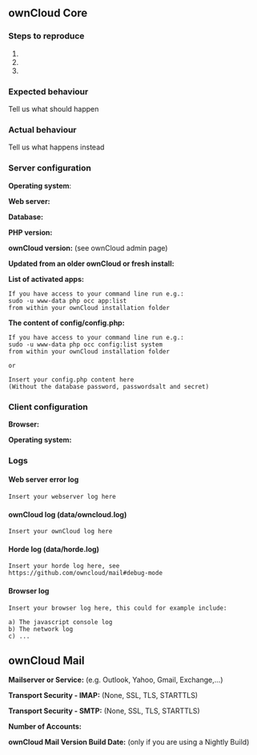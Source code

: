 ## ownCloud Core

### Steps to reproduce
1.
2.
3.

### Expected behaviour
Tell us what should happen

### Actual behaviour
Tell us what happens instead

### Server configuration
**Operating system**:

**Web server:**

**Database:**

**PHP version:**

**ownCloud version:** (see ownCloud admin page)

**Updated from an older ownCloud or fresh install:**

**List of activated apps:**

```
If you have access to your command line run e.g.:
sudo -u www-data php occ app:list
from within your ownCloud installation folder
```

**The content of config/config.php:**

```
If you have access to your command line run e.g.:
sudo -u www-data php occ config:list system
from within your ownCloud installation folder

or 

Insert your config.php content here
(Without the database password, passwordsalt and secret)
```

### Client configuration
**Browser:**

**Operating system:**

### Logs
#### Web server error log
```
Insert your webserver log here
```

#### ownCloud log (data/owncloud.log)
```
Insert your ownCloud log here
```

#### Horde log (data/horde.log)
```
Insert your horde log here, see https://github.com/owncloud/mail#debug-mode
```

#### Browser log
```
Insert your browser log here, this could for example include:

a) The javascript console log
b) The network log 
c) ...
```

## ownCloud Mail

**Mailserver or Service:** (e.g. Outlook, Yahoo, Gmail, Exchange,...)

**Transport Security - IMAP:** (None, SSL, TLS, STARTTLS) 

**Transport Security - SMTP:** (None, SSL, TLS, STARTTLS)

**Number of Accounts:**

**ownCloud Mail Version Build Date:** (only if you are using a Nightly Build)
